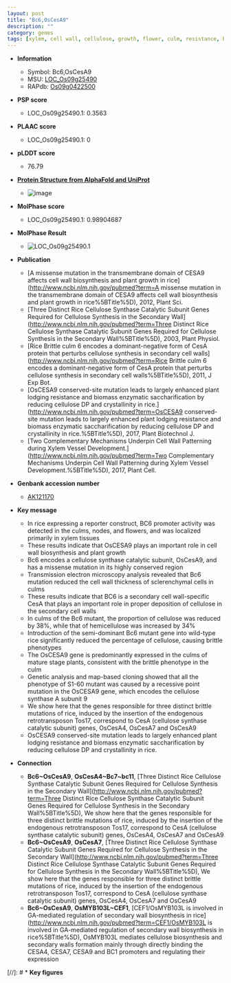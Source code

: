 ```yaml
---
layout: post
title: "Bc6,OsCesA9"
description: ""
category: genes
tags: [xylem, cell wall, cellulose, growth, flower, culm, resistance, biomass, lodging, lodging resistance]
---
```


* **Information**  
    + Symbol: Bc6,OsCesA9  
    + MSU: [LOC_Os09g25490](http://rice.plantbiology.msu.edu/cgi-bin/ORF_infopage.cgi?orf=LOC_Os09g25490)  
    + RAPdb: [Os09g0422500](http://rapdb.dna.affrc.go.jp/viewer/gbrowse_details/irgsp1?name=Os09g0422500)  

* **PSP score**  
    + LOC_Os09g25490.1: 0.3563 

* **PLAAC score**  
    + LOC_Os09g25490.1: 0 

* **pLDDT score**
    + 76.79

* **[Protein Structure from AlphaFold and UniProt](https://www.uniprot.org/uniprotkb/Q69P51/entry#structure)**
    + ![image](https://ricepsp.github.io/images/Q6/AF-Q69P51-F1.png)

* **MolPhase score**
    + LOC_Os09g25490.1: 0.98904687

* **MolPhase Result**
    + ![LOC_Os09g25490.1](https://304243504.github.io/Pictures/LOC_Os09g/LOC_Os09g25490.1.png)

* **Publication**  
    + [A missense mutation in the transmembrane domain of CESA9 affects cell wall biosynthesis and plant growth in rice](http://www.ncbi.nlm.nih.gov/pubmed?term=A missense mutation in the transmembrane domain of CESA9 affects cell wall biosynthesis and plant growth in rice%5BTitle%5D), 2012, Plant Sci.
    + [Three Distinct Rice Cellulose Synthase Catalytic Subunit Genes Required for Cellulose Synthesis in the Secondary Wall](http://www.ncbi.nlm.nih.gov/pubmed?term=Three Distinct Rice Cellulose Synthase Catalytic Subunit Genes Required for Cellulose Synthesis in the Secondary Wall%5BTitle%5D), 2003, Plant Physiol.
    + [Rice Brittle culm 6 encodes a dominant-negative form of CesA protein that perturbs cellulose synthesis in secondary cell walls](http://www.ncbi.nlm.nih.gov/pubmed?term=Rice Brittle culm 6 encodes a dominant-negative form of CesA protein that perturbs cellulose synthesis in secondary cell walls%5BTitle%5D), 2011, J Exp Bot.
    + [OsCESA9 conserved-site mutation leads to largely enhanced plant lodging resistance and biomass enzymatic saccharification by reducing cellulose DP and crystallinity in rice.](http://www.ncbi.nlm.nih.gov/pubmed?term=OsCESA9 conserved-site mutation leads to largely enhanced plant lodging resistance and biomass enzymatic saccharification by reducing cellulose DP and crystallinity in rice.%5BTitle%5D), 2017, Plant Biotechnol J.
    + [Two Complementary Mechanisms Underpin Cell Wall Patterning during Xylem Vessel Development.](http://www.ncbi.nlm.nih.gov/pubmed?term=Two Complementary Mechanisms Underpin Cell Wall Patterning during Xylem Vessel Development.%5BTitle%5D), 2017, Plant Cell.

* **Genbank accession number**  
    + [AK121170](http://www.ncbi.nlm.nih.gov/nuccore/AK121170)

* **Key message**  
    + In rice expressing a reporter construct, BC6 promoter activity was detected in the culms, nodes, and flowers, and was localized primarily in xylem tissues
    + These results indicate that OsCESA9 plays an important role in cell wall biosynthesis and plant growth
    + Bc6 encodes a cellulose synthase catalytic subunit, OsCesA9, and has a missense mutation in its highly conserved region
    + Transmission electron microscopy analysis revealed that Bc6 mutation reduced the cell wall thickness of sclerenchymal cells in culms
    + These results indicate that BC6 is a secondary cell wall-specific CesA that plays an important role in proper deposition of cellulose in the secondary cell walls
    + In culms of the Bc6 mutant, the proportion of cellulose was reduced by 38%, while that of hemicellulose was increased by 34%
    + Introduction of the semi-dominant Bc6 mutant gene into wild-type rice significantly reduced the percentage of cellulose, causing brittle phenotypes
    + The OsCESA9 gene is predominantly expressed in the culms of mature stage plants, consistent with the brittle phenotype in the culm
    + Genetic analysis and map-based cloning showed that all the phenotype of S1-60 mutant was caused by a recessive point mutation in the OsCESA9 gene, which encodes the cellulose synthase A subunit 9
    + We show here that the genes responsible for three distinct brittle mutations of rice, induced by the insertion of the endogenous retrotransposon Tos17, correspond to CesA (cellulose synthase catalytic subunit) genes, OsCesA4, OsCesA7 and OsCesA9
    + OsCESA9 conserved-site mutation leads to largely enhanced plant lodging resistance and biomass enzymatic saccharification by reducing cellulose DP and crystallinity in rice.

* **Connection**  
    + __Bc6~OsCesA9__, __OsCesA4~Bc7~bc11__, [Three Distinct Rice Cellulose Synthase Catalytic Subunit Genes Required for Cellulose Synthesis in the Secondary Wall](http://www.ncbi.nlm.nih.gov/pubmed?term=Three Distinct Rice Cellulose Synthase Catalytic Subunit Genes Required for Cellulose Synthesis in the Secondary Wall%5BTitle%5D), We show here that the genes responsible for three distinct brittle mutations of rice, induced by the insertion of the endogenous retrotransposon Tos17, correspond to CesA (cellulose synthase catalytic subunit) genes, OsCesA4, OsCesA7 and OsCesA9
    + __Bc6~OsCesA9__, __OsCesA7__, [Three Distinct Rice Cellulose Synthase Catalytic Subunit Genes Required for Cellulose Synthesis in the Secondary Wall](http://www.ncbi.nlm.nih.gov/pubmed?term=Three Distinct Rice Cellulose Synthase Catalytic Subunit Genes Required for Cellulose Synthesis in the Secondary Wall%5BTitle%5D), We show here that the genes responsible for three distinct brittle mutations of rice, induced by the insertion of the endogenous retrotransposon Tos17, correspond to CesA (cellulose synthase catalytic subunit) genes, OsCesA4, OsCesA7 and OsCesA9
    + __Bc6~OsCesA9__, __OsMYB103L~CEF1__, [CEF1/OsMYB103L is involved in GA-mediated regulation of secondary wall biosynthesis in rice](http://www.ncbi.nlm.nih.gov/pubmed?term=CEF1/OsMYB103L is involved in GA-mediated regulation of secondary wall biosynthesis in rice%5BTitle%5D), OsMYB103L mediates cellulose biosynthesis and secondary walls formation mainly through directly binding the CESA4, CESA7, CESA9 and BC1 promoters and regulating their expression

[//]: # * **Key figures**  


